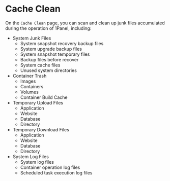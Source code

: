 # Cache Clean

On the `Cache Clean` page, you can scan and clean up junk files accumulated during the operation of 1Panel, including:

- System Junk Files
    - System snapshot recovery backup files
    - System upgrade backup files
    - System snapshot temporary files
    - Backup files before recover
    - System cache files
    - Unused system directories
- Container Trash
    - Images
    - Containers
    - Volumes
    - Container Build Cache
- Temporary Upload Files
    - Application
    - Website
    - Database
    - Directory
- Temporary Download Files
    - Application
    - Website
    - Database
    - Directory
- System Log Files
    - System log files
    - Container operation log files
    - Scheduled task execution log files
